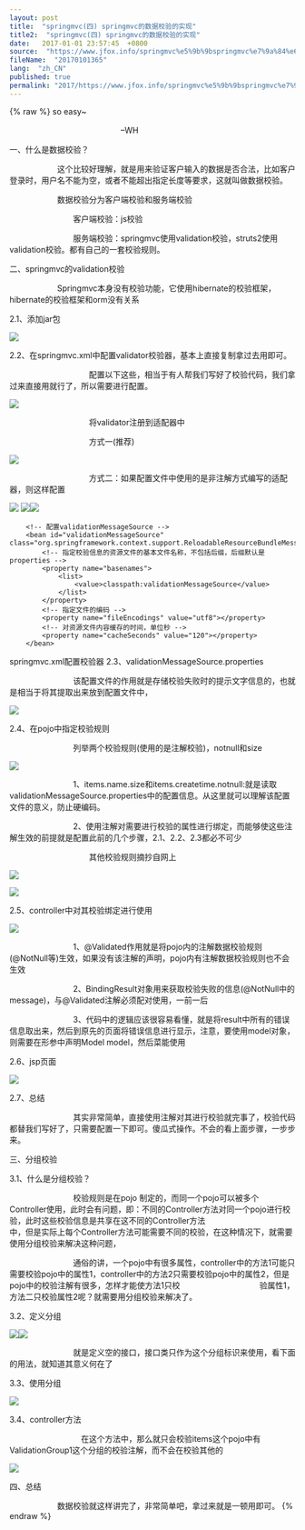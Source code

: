 ```yaml
---
layout: post
title:  "springmvc(四) springmvc的数据校验的实现"
title2:  "springmvc(四) springmvc的数据校验的实现"
date:   2017-01-01 23:57:45  +0800
source:  "https://www.jfox.info/springmvc%e5%9b%9bspringmvc%e7%9a%84%e6%95%b0%e6%8d%ae%e6%a0%a1%e9%aa%8c%e7%9a%84%e5%ae%9e%e7%8e%b0.html"
fileName:  "20170101365"
lang:  "zh_CN"
published: true
permalink: "2017/https://www.jfox.info/springmvc%e5%9b%9bspringmvc%e7%9a%84%e6%95%b0%e6%8d%ae%e6%a0%a1%e9%aa%8c%e7%9a%84%e5%ae%9e%e7%8e%b0.html"
---
```

{% raw %}
so easy~

　　　　　　　　　　　　　　–WH

一、什么是数据校验？

　　　　　　这个比较好理解，就是用来验证客户输入的数据是否合法，比如客户登录时，用户名不能为空，或者不能超出指定长度等要求，这就叫做数据校验。

　　　　　　数据校验分为客户端校验和服务端校验

　　　　　　　　客户端校验：js校验

　　　　　　　　服务端校验：springmvc使用validation校验，struts2使用validation校验。都有自己的一套校验规则。

二、springmvc的validation校验

　　　　　　Springmvc本身没有校验功能，它使用hibernate的校验框架，hibernate的校验框架和orm没有关系

2.1、添加jar包

![](59fa3b8.png)

2.2、在springmvc.xml中配置validator校验器，基本上直接复制拿过去用即可。

　　　　　　　　　　配置以下这些，相当于有人帮我们写好了校验代码，我们拿过来直接用就行了，所以需要进行配置。

![](de51d9f.png)

　　　　　　　　　　将validator注册到适配器中

　　　　　　　　　　方式一(推荐)

![](1d770fe.png)

　　　　　　　　　　方式二：如果配置文件中使用的是非注解方式编写的适配器，则这样配置

![](d2ef74a.png)
![](49ff427.gif)![](/wp-content/uploads/2017/07/15002899491.gif)
        <!-- 校验器，配置validator -->
        <bean id="validator" class="org.springframework.validation.beanvalidation.LocalValidatorFactoryBean">
            <property name="providerClass" value="org.hibernate.validator.HibernateValidator"></property>
            <property name="validationMessageSource" ref="validationMessageSource"></property>
        </bean>
        
        <!-- 配置validationMessageSource -->
        <bean id="validationMessageSource" class="org.springframework.context.support.ReloadableResourceBundleMessageSource">
            <!-- 指定校验信息的资源文件的基本文件名称，不包括后缀，后缀默认是properties -->
            <property name="basenames">
                <list>
                    <value>classpath:validationMessageSource</value>
                </list>
            </property>
            <!-- 指定文件的编码 -->
            <property name="fileEncodings" value="utf8"></property>
            <!-- 对资源文件内容缓存的时间，单位秒 -->
            <property name="cacheSeconds" value="120"></property>
        </bean>

springmvc.xml配置校验器
2.3、validationMessageSource.properties

　　　　　　　　该配置文件的作用就是存储校验失败时的提示文字信息的，也就是相当于将其提取出来放到配置文件中，

![](ce52e5c.png)

2.4、在pojo中指定校验规则

　　　　　　　　列举两个校验规则(使用的是注解校验)，notnull和size

![](12aa399.png)

　　　　　　　　1、items.name.size和items.createtime.notnull:就是读取validationMessageSource.properties中的配置信息。从这里就可以理解该配置文件的意义，防止硬编码。

　　　　　　　　2、使用注解对需要进行校验的属性进行绑定，而能够使这些注解生效的前提就是配置此前的几个步骤，2.1、2.2、2.3都必不可少

　　　　　　　　　　其他校验规则摘抄自网上

![](e7fc13f.png)

![](8dc0d06.png)

2.5、controller中对其校验绑定进行使用

![](bf21cda.png)

　　　　　　　　1、@Validated作用就是将pojo内的注解数据校验规则(@NotNull等)生效，如果没有该注解的声明，pojo内有注解数据校验规则也不会生效

　　　　　　　　2、BindingResult对象用来获取校验失败的信息(@NotNull中的message)，与@Validated注解必须配对使用，一前一后

　　　　　　　　3、代码中的逻辑应该很容易看懂，就是将result中所有的错误信息取出来，然后到原先的页面将错误信息进行显示，注意，要使用model对象，则需要在形参中声明Model model，然后菜能使用

2.6、jsp页面

![](5ede75c.png)

2.7、总结

　　　　　　　　其实非常简单，直接使用注解对其进行校验就完事了，校验代码都替我们写好了，只需要配置一下即可。傻瓜式操作。不会的看上面步骤，一步步来。

三、分组校验

3.1、什么是分组校验？

　　　　　　　　校验规则是在pojo 制定的，而同一个pojo可以被多个Controller使用，此时会有问题，即：不同的Controller方法对同一个pojo进行校验，此时这些校验信息是共享在这不同的Controller方法　　　　　　　　　　　中，但是实际上每个Controller方法可能需要不同的校验，在这种情况下，就需要使用分组校验来解决这种问题，

　　　　　　　　通俗的讲，一个pojo中有很多属性，controller中的方法1可能只需要校验pojo中的属性1，controller中的方法2只需要校验pojo中的属性2，但是pojo中的校验注解有很多，怎样才能使方法1只校　　　　　　　　　　验属性1，方法二只校验属性2呢？就需要用分组校验来解决了。

3.2、定义分组

![](cc444e9.png)![](/wp-content/uploads/2017/07/15002899521.png)

　　　　　　　　就是定义空的接口，接口类只作为这个分组标识来使用，看下面的用法，就知道其意义何在了

3.3、使用分组

![](ad35fe8.png)

3.4、controller方法

　　　　　　　　　在这个方法中，那么就只会校验items这个pojo中有ValidationGroup1这个分组的校验注解，而不会在校验其他的

![](9491e58.png)

四、总结

　　　　　　数据校验就这样讲完了，非常简单吧，拿过来就是一顿用即可。
{% endraw %}